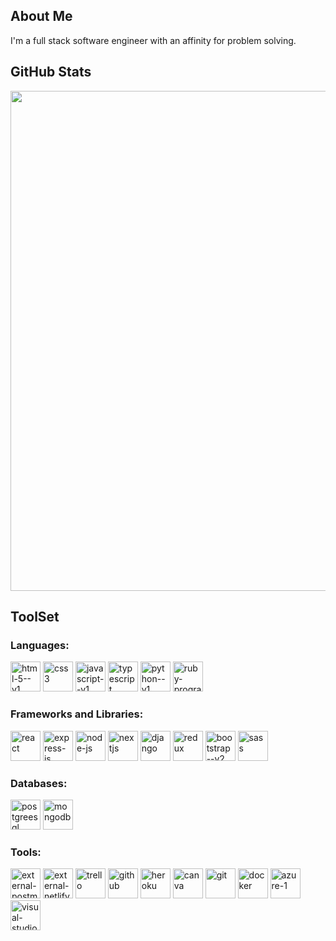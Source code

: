 
## About Me
I'm a full stack software engineer with an affinity for problem solving.

## GitHub Stats

<img  src="https://github-readme-streak-stats.herokuapp.com?user=erodri6z&theme=shadow-red&border_radius=" width="800">

## ToolSet

### Languages: 
<p float="left">
  <img width="48" height="48" src="https://img.icons8.com/color/48/html-5--v1.png" alt="html-5--v1"/>
  <img width="48" height="48" src="https://img.icons8.com/color/48/css3.png" alt="css3"/>
  <img width="48" height="48" src="https://img.icons8.com/color/48/javascript--v1.png" alt="javascript--v1"/>
  <img width="48" height="48" src="https://img.icons8.com/color/48/typescript.png" alt="typescript"/>
  <img width="48" height="48" src="https://img.icons8.com/color/48/python--v1.png" alt="python--v1"/>
  <img width="48" height="48" src="https://img.icons8.com/color/48/ruby-programming-language.png" alt="ruby-programming-language"/>
</p>
<p float="left"></p>

### Frameworks and Libraries: 
<p float="left">
  <img width="48" height="48" src="https://img.icons8.com/plasticine/100/react.png" alt="react"/>
  <img width="48" height="48" src="https://img.icons8.com/fluency/48/express-js.png" alt="express-js"/>
  <img width="48" height="48" src="https://img.icons8.com/fluency/48/node-js.png" alt="node-js"/>
  <img width="48" height="48" src="https://img.icons8.com/color/48/nextjs.png" alt="nextjs"/>
  <img width="48" height="48" src="https://img.icons8.com/color/48/django.png" alt="django"/>
  <img width="48" height="48" src="https://img.icons8.com/color/48/redux.png" alt="redux"/>
  <img width="48" height="48" src="https://img.icons8.com/color/48/bootstrap--v2.png" alt="bootstrap--v2"/>
  <img width="48" height="48" src="https://img.icons8.com/color/48/sass.png" alt="sass"/>
</p>

### Databases: 
<p float="left">
  <img width="48" height="48" src="https://img.icons8.com/color/48/postgreesql.png" alt="postgreesql"/>
  <img width="48" height="48" src="https://img.icons8.com/color/48/mongodb.png" alt="mongodb"/>
</p>

### Tools: 
<p float="left">
  <img width="48" height="48" src="https://img.icons8.com/external-tal-revivo-shadow-tal-revivo/96/external-postman-is-the-only-complete-api-development-environment-logo-shadow-tal-revivo.png" alt="external-postman-is-the-only-complete-api-development-environment-logo-shadow-tal-revivo"/>
  <img width="48" height="48" src="https://img.icons8.com/external-tal-revivo-shadow-tal-revivo/48/external-netlify-a-cloud-computing-company-that-offers-hosting-and-serverless-backend-services-for-static-websites-logo-shadow-tal-revivo.png" alt="external-netlify-a-cloud-computing-company-that-offers-hosting-and-serverless-backend-services-for-static-websites-logo-shadow-tal-revivo"/>
  <img width="48" height="48" src="https://img.icons8.com/color/48/trello.png" alt="trello"/>
  <img width="48" height="48" src="https://img.icons8.com/fluency/48/github.png" alt="github"/>
  <img width="48" height="48" src="https://img.icons8.com/color/48/heroku.png" alt="heroku"/>
  <img width="48" height="48" src="https://img.icons8.com/fluency/48/canva.png" alt="canva"/>
  <img width="48" height="48" src="https://img.icons8.com/color/48/git.png" alt="git"/>
  <img width="48" height="48" src="https://img.icons8.com/fluency/48/docker.png" alt="docker"/>
  <img width="48" height="48" src="https://img.icons8.com/fluency/48/azure-1.png" alt="azure-1"/>
  <img width="48" height="48" src="https://img.icons8.com/color/48/visual-studio-code-2019.png" alt="visual-studio-code-2019"/>
</p>



